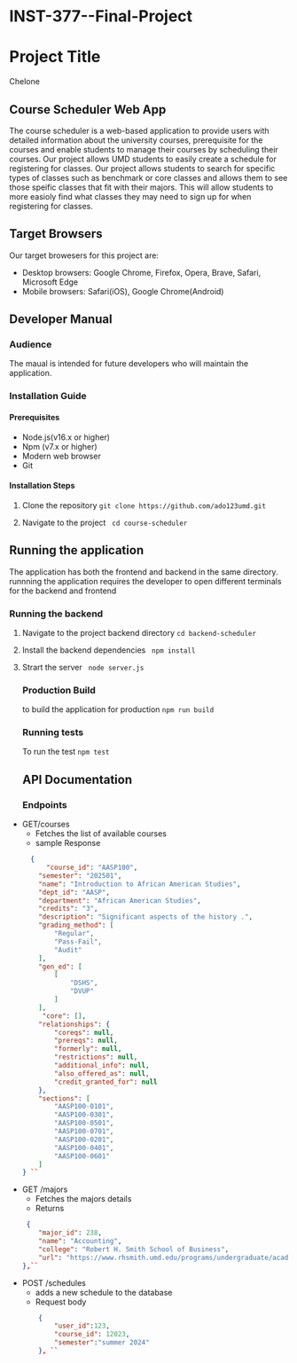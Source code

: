 # INST-377--Final-Project
# Project Title 
Chelone


## Course Scheduler Web App
 The course scheduler is a web-based application to provide users with detailed information about the university courses, prerequisite for the courses and enable students to manage their courses by scheduling their courses.
Our project allows UMD students to easily create a schedule for registering for classes. Our project allows students to search for specific types of classes such as benchmark or core classes and allows them to see those speific classes that fit with their majors. This will allow students to more easioly find what classes they may need to sign up for when registering for classes.


 ## Target Browsers
 Our target browesers for this project are:
  - Desktop browsers: Google Chrome, Firefox, Opera, Brave, Safari, Microsoft Edge
  - Mobile browsers: Safari(iOS), Google Chrome(Android) 


  ## Developer Manual
   ### Audience
   The maual is intended for future developers who will maintain the application. 

   ### Installation Guide
   #### Prerequisites
   - Node.js(v16.x or higher)
   - Npm (v7.x or higher)
   - Modern web browser
   - Git



   #### Installation Steps
   1. Clone the repository
   `` git clone https://github.com/ado123umd.git ``

   2. Navigate to the project
   `` cd course-scheduler``



 ## Running the application
The application has both the frontend and backend in the same directory. runnning the application requires the developer to open different terminals for the backend and frontend

### Running the backend
1. Navigate to the project backend directory
    ``cd backend-scheduler``
2. Install the backend dependencies
    `` npm install``
 3. Strart the server
    `` node server.js`` 


    ### Production Build
     to build the application for production
    `` npm run build ``

    ### Running tests
     To run the test
    `` npm test ``


    ## API Documentation

    ### Endpoints
-  GET/courses
    - Fetches the list of available courses 
    - sample Response
    ``` json
      {
          "course_id": "AASP100",
        "semester": "202501",
        "name": "Introduction to African American Studies",
        "dept_id": "AASP",
        "department": "African American Studies",
        "credits": "3",
        "description": "Significant aspects of the history .",
        "grading_method": [
            "Regular",
            "Pass-Fail",
            "Audit"
        ],
        "gen_ed": [
            [
                "DSHS",
                "DVUP"
            ]
        ],
         "core": [],
        "relationships": {
            "coreqs": null,
            "prereqs": null,
            "formerly": null,
            "restrictions": null,
            "additional_info": null,
            "also_offered_as": null,
            "credit_granted_for": null
        },
        "sections": [
            "AASP100-0101",
            "AASP100-0301",
            "AASP100-0501",
            "AASP100-0701",
            "AASP100-0201",
            "AASP100-0401",
            "AASP100-0601"
        ]
    } ``
    
-  GET /majors
    - Fetches the majors details
    - Returns
    ``` json
     {
        "major_id": 238,
        "name": "Accounting",
        "college": "Robert H. Smith School of Business",
        "url": "https://www.rhsmith.umd.edu/programs/undergraduate/academics/academic-majors"
    },``

- POST /schedules
     - adds a new schedule to the database
     - Request body
    ``` json
        {
            "user_id":123,
            "course_id": 12023,
            "semester":"summer 2024"
        }, ``
 
 
